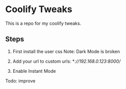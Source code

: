# Coolify Tweaks
This is a repo for my coolify tweaks.

## Steps
1. First install the user css
Note: Dark Mode is broken

2. Add your url to custom urls:
**://192.168.0.123:8000/*

3. Enable Instant Mode

   
Todo: improve
